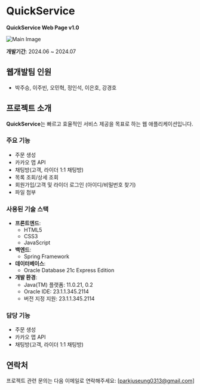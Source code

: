 # QuickService

**QuickService Web Page v1.0**

![Main Image]([https://github.com/yourusername/yourrepository/blob/main/images/example.png](https://github.com/juseungpark97/introduce/blob/main/main.png))

**개발기간**: 2024.06 ~ 2024.07

## 웹개발팀 인원

- 박주승, 이주빈, 오민혁, 정인석, 이은호, 강경호

## 프로젝트 소개

**QuickService**는 빠르고 효율적인 서비스 제공을 목표로 하는 웹 애플리케이션입니다. 

### 주요 기능

- 주문 생성
- 카카오 맵 API
- 채팅방(고객, 라이더 1:1 채팅방)
- 목록 조회/상세 조회
- 회원가입/고객 및 라이더 로그인 (아이디/비밀번호 찾기)
- 파일 첨부

### 사용된 기술 스택

- **프론트엔드**:
  - HTML5
  - CSS3
  - JavaScript
- **백엔드**:
  - Spring Framework
- **데이터베이스**:
  - Oracle Database 21c Express Edition
- **개발 환경**:
  - Java(TM) 플랫폼: 11.0.21, 0.2
  - Oracle IDE: 23.1.1.345.2114
  - 버전 지정 지원: 23.1.1.345.2114

### 담당 기능

- 주문 생성
- 카카오 맵 API
- 채팅방(고객, 라이더 1:1 채팅방)

## 연락처

프로젝트 관련 문의는 다음 이메일로 연락해주세요: [parkjuseung0313@gmail.com]

